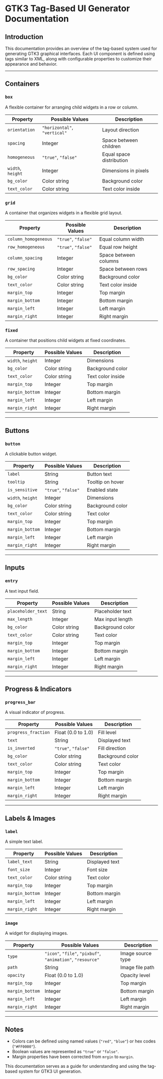 # GTK3 Tag-Based UI Generator Documentation

## Introduction
This documentation provides an overview of the tag-based system used for generating GTK3 graphical interfaces. Each UI component is defined using tags similar to XML, along with configurable properties to customize their appearance and behavior.

---

## Containers

### `box`
A flexible container for arranging child widgets in a row or column.

| Property            | Possible Values             | Description |
|---------------------|----------------------------|-------------|
| `orientation`      | `"horizontal"`, `"vertical"` | Layout direction |
| `spacing`          | Integer                      | Space between children |
| `homogeneous`      | `"true"`, `"false"`          | Equal space distribution |
| `width`, `height`  | Integer                      | Dimensions in pixels |
| `bg_color`         | Color string                | Background color |
| `text_color`       | Color string                | Text color inside |

### `grid`
A container that organizes widgets in a flexible grid layout.

| Property            | Possible Values       | Description |
|---------------------|----------------------|-------------|
| `column_homogeneous` | `"true"`, `"false"` | Equal column width |
| `row_homogeneous`    | `"true"`, `"false"` | Equal row height |
| `column_spacing`     | Integer             | Space between columns |
| `row_spacing`        | Integer             | Space between rows |
| `bg_color`           | Color string        | Background color |
| `text_color`         | Color string        | Text color inside |
| `margin_top`         | Integer             | Top margin |
| `margin_bottom`      | Integer             | Bottom margin |
| `margin_left`        | Integer             | Left margin |
| `margin_right`       | Integer             | Right margin |

### `fixed`
A container that positions child widgets at fixed coordinates.

| Property            | Possible Values       | Description |
|---------------------|----------------------|-------------|
| `width`, `height`  | Integer              | Dimensions |
| `bg_color`         | Color string         | Background color |
| `text_color`       | Color string         | Text color inside |
| `margin_top`       | Integer              | Top margin |
| `margin_bottom`    | Integer              | Bottom margin |
| `margin_left`      | Integer              | Left margin |
| `margin_right`     | Integer              | Right margin |

---

## Buttons

### `button`
A clickable button widget.

| Property     | Possible Values          | Description |
|-------------|-------------------------|-------------|
| `label`     | String                   | Button text |
| `tooltip`   | String                   | Tooltip on hover |
| `is_sensitive` | `"true"`, `"false"`  | Enabled state |
| `width`, `height` | Integer              | Dimensions |
| `bg_color`  | Color string             | Background color |
| `text_color` | Color string             | Text color |
| `margin_top` | Integer                  | Top margin |
| `margin_bottom` | Integer               | Bottom margin |
| `margin_left` | Integer                 | Left margin |
| `margin_right` | Integer                | Right margin |

---

## Inputs

### `entry`
A text input field.

| Property            | Possible Values  | Description |
|---------------------|-----------------|-------------|
| `placeholder_text`  | String          | Placeholder text |
| `max_length`        | Integer         | Max input length |
| `bg_color`         | Color string    | Background color |
| `text_color`       | Color string    | Text color |
| `margin_top`       | Integer         | Top margin |
| `margin_bottom`    | Integer         | Bottom margin |
| `margin_left`      | Integer         | Left margin |
| `margin_right`     | Integer         | Right margin |

---

## Progress & Indicators

### `progress_bar`
A visual indicator of progress.

| Property            | Possible Values  | Description |
|---------------------|-----------------|-------------|
| `progress_fraction` | Float (0.0 to 1.0) | Fill level |
| `text`             | String          | Displayed text |
| `is_inverted`      | `"true"`, `"false"` | Fill direction |
| `bg_color`         | Color string    | Background color |
| `text_color`       | Color string    | Text color |
| `margin_top`       | Integer         | Top margin |
| `margin_bottom`    | Integer         | Bottom margin |
| `margin_left`      | Integer         | Left margin |
| `margin_right`     | Integer         | Right margin |

---

## Labels & Images

### `label`
A simple text label.

| Property            | Possible Values  | Description |
|---------------------|-----------------|-------------|
| `label_text`       | String          | Displayed text |
| `font_size`       | Integer         | Font size |
| `text_color`       | Color string    | Text color |
| `margin_top`       | Integer         | Top margin |
| `margin_bottom`    | Integer         | Bottom margin |
| `margin_left`      | Integer         | Left margin |
| `margin_right`     | Integer         | Right margin |

### `image`
A widget for displaying images.

| Property            | Possible Values  | Description |
|---------------------|-----------------|-------------|
| `type`             | `"icon"`, `"file"`, `"pixbuf"`, `"animation"`, `"resource"` | Image source type |
| `path`             | String          | Image file path |
| `opacity`          | Float (0.0 to 1.0) | Opacity level |
| `margin_top`       | Integer         | Top margin |
| `margin_bottom`    | Integer         | Bottom margin |
| `margin_left`      | Integer         | Left margin |
| `margin_right`     | Integer         | Right margin |

---

## Notes
- Colors can be defined using named values (`"red"`, `"blue"`) or hex codes (`"#FF0000"`).
- Boolean values are represented as `"true"` or `"false"`.
- Margin properties have been corrected from `mrgin` to `margin`.

This documentation serves as a guide for understanding and using the tag-based system for GTK3 UI generation.

